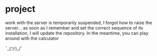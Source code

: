 # project

work with the server is temporarily suspended, I forgot how to raise the server... as soon as I remember and set the correct sequence of its installation, I will update the repository. In the meantime, you can play around with the calculator

¯\_(ツ)_/¯
